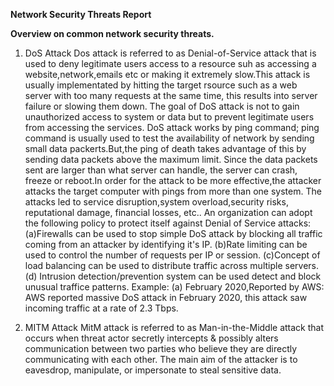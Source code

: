 **Network Security Threats Report**          

**Overview on common network security threats.**
1. DoS Attack
   Dos attack is referred to as Denial-of-Service attack that is used to deny legitimate users access to a resource suh as accessing a website,network,emails etc or making it extremely slow.This attack is usually implementated by hitting the target rsource such as a web server with too many requests at the same time, this results into server failure or slowing them down. The goal of DoS attack is not to gain unauthorized access to system or data but to prevent legitimate users from accessing the services.
DoS attack works by ping command; ping command is usually used to test the availability of network by sending small data packerts.But,the ping of death takes advantage of this by sending data packets above the maximum limit. Since the data packets sent are larger than what server can handle, the server can crash, freeze or reboot.In order for the attack to be more effective,the attacker attacks the target computer with pings from more than one system. The attacks led to service disruption,system overload,security risks, reputational damage, financial losses, etc..
An organization can adopt the following policy to protect itself against Denial of Service attacks:
   (a)Firewalls can be used to stop simple DoS attack by blocking all traffic coming from an attacker by identifying it's IP.
   (b)Rate limiting can be used to control the number of requests per IP or session.
   (c)Concept of load balancing can be used to distribute traffic across multiple servers.
   (d) Intrusion detection/prevention system can be used detect and block unusual traffice patterns.
Example:
   (a) February 2020,Reported by AWS: AWS reported massive DoS attack in February 2020, this attack saw incoming traffic at a rate of 2.3 Tbps.

 2. MITM Attack
    MitM attack is referred to as Man-in-the-Middle attack that occurs when threat actor secretly intercepts & possibly alters communication between two parties who believe they are directly communicating with each other. The main aim of the attacker is to eavesdrop, manipulate, or impersonate to steal sensitive data. 
